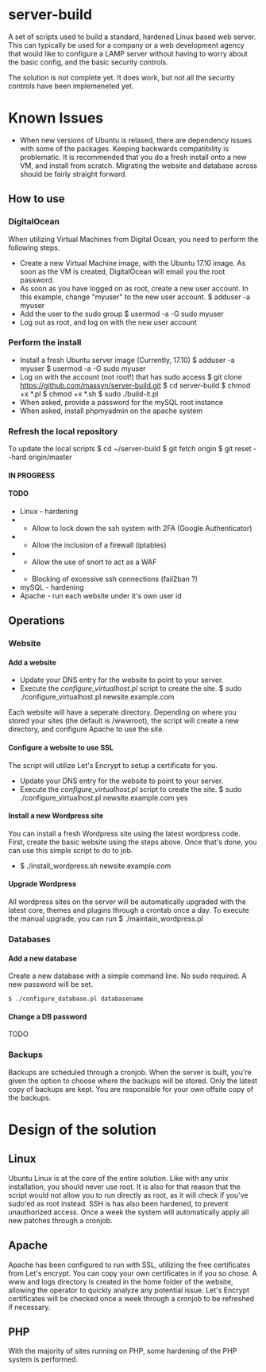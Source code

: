 # server-build

A set of scripts used to build a standard, hardened Linux based web server.  This can typically be used for a company or a web development agency that would like to configure a LAMP server without having to worry about the basic config, and the basic security controls.

The solution is not complete yet.  It does work, but not all the security controls have been implemeneted yet.

# Known Issues
* When new versions of Ubuntu is relased, there are dependency issues with some of the packages.  Keeping backwards compatibility is problematic.  It is recommended that you do a fresh install onto a new VM, and install from scratch.  Migrating the website and database across should be fairly straight forward.

## How to use
### DigitalOcean
When utilizing Virtual Machines from Digital Ocean, you need to perform the following steps.
* Create a new Virtual Machine image, with the Ubuntu 17.10 image.  As soon as the VM is created, DigitalOcean will email you the root password.
* As soon as you have logged on as root, create a new user account.  In this example, change "myuser" to the new user account.
    $ adduser -a myuser
* Add the user to the sudo group
    $ usermod -a -G sudo myuser
* Log out as root, and log on with the new user account

### Perform the install
* Install a fresh Ubuntu server image (Currently, 17.10)
    $ adduser -a myuser
    $ usermod -a -G sudo myuser
* Log on with the account (not root!) that has sudo access
    $ git clone https://github.com/massyn/server-build.git
    $ cd server-build
    $ chmod +x *.pl
    $ chmod +x *.sh
    $ sudo ./build-it.pl
* When asked, provide a password for the mySQL root instance
* When asked, install phpmyadmin on the apache system

### Refresh the local repository
To update the local scripts
    $ cd ~/server-build
    $ git fetch origin
    $ git reset --hard origin/master

#### IN PROGRESS

#### TODO
* Linux - hardening
* - Allow to lock down the ssh system with 2FA (Google Authenticator)
* - Allow the inclusion of a firewall (iptables)
* - Allow the use of snort to act as a WAF
* - Blocking of excessive ssh connections (fail2ban ?)
* mySQL - hardening
* Apache - run each website under it's own user id

## Operations
### Website
#### Add a website
* Update your DNS entry for the website to point to your server.
* Execute the *configure_virtualhost.pl* script to create the site.
    $ sudo ./configure_virtualhost.pl newsite.example.com

Each website will have a seperate directory.  Depending on where you stored your sites (the default is /wwwroot), the script will create a new directory, and configure Apache to use the site.

#### Configure a website to use SSL
The script will utilize Let's Encrypt to setup a certificate for you.

* Update your DNS entry for the website to point to your server.
* Execute the *configure_virtualhost.pl* script to create the site.
    $ sudo ./configure_virtualhost.pl newsite.example.com yes

#### Install a new Wordpress site
You can install a fresh Wordpress site using the latest wordpress code.  First, create the basic website using the steps above.  Once that's done, you can use this simple script to do to job.

* $ ./install_wordpress.sh newsite.example.com

#### Upgrade Wordpress
All wordpress sites on the server will be automatically upgraded with the latest core, themes and plugins through a crontab once a day.  To execute the manual upgrade, you can run
    $ ./maintain_wordpress.pl

### Databases
#### Add a new database
Create a new database with a simple command line.  No sudo required.  A new password will be set.

    $ ./configure_database.pl databasename

#### Change a DB password
TODO

### Backups
Backups are scheduled through a cronjob.  When the server is built, you're given the option to choose where the backups will be stored.  Only the latest copy of backups are kept.  You are responsible for your own offsite copy of the backups.

# Design of the solution
## Linux
Ubuntu Linux is at the core of the entire solution.  Like with any unix installation, you should never use root.  It is also for that reason that the script would not allow you to run directly as root, as it will check if you've sudo'ed as root instead.
SSH is has also been hardened, to prevent unauthorized access.
Once a week the system will automatically apply all new patches through a cronjob.  
## Apache
Apache has been configured to run with SSL, utilizing the free certificates from Let's encrypt.  You can copy your own certificates in if you so chose.
A www and logs directory is created in the home folder of the website, allowing the operator to quickly analyze any potential issue.
Let's Encrypt certificates will be checked once a week through a cronjob to be refreshed if necessary.
## PHP
With the majority of sites running on PHP, some hardening of the PHP system is performed.
